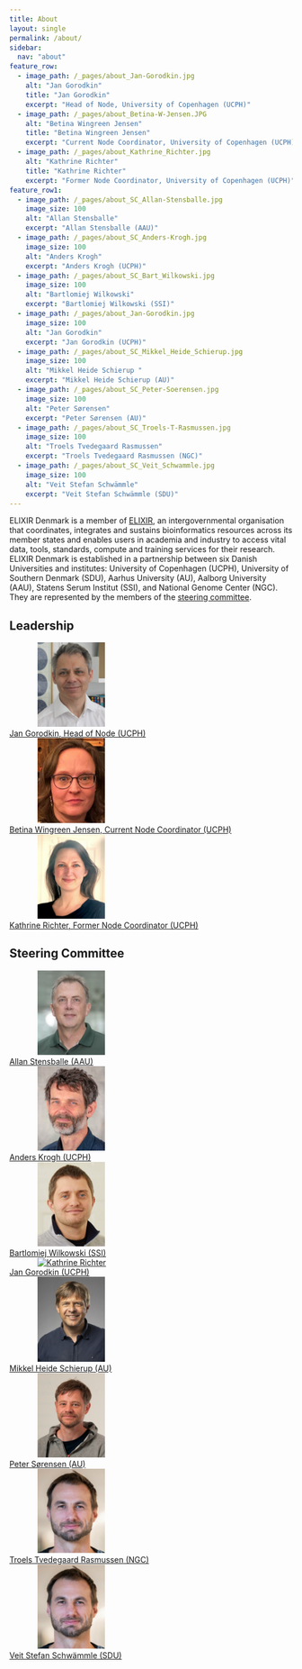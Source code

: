 ```yaml
---
title: About
layout: single
permalink: /about/
sidebar:
  nav: "about"
feature_row:
  - image_path: /_pages/about_Jan-Gorodkin.jpg
    alt: "Jan Gorodkin"
    title: "Jan Gorodkin"
    excerpt: "Head of Node, University of Copenhagen (UCPH)"
  - image_path: /_pages/about_Betina-W-Jensen.JPG
    alt: "Betina Wingreen Jensen"
    title: "Betina Wingreen Jensen"
    excerpt: "Current Node Coordinator, University of Copenhagen (UCPH)"
  - image_path: /_pages/about_Kathrine_Richter.jpg
    alt: "Kathrine Richter"
    title: "Kathrine Richter"
    excerpt: "Former Node Coordinator, University of Copenhagen (UCPH)"
feature_row1:
  - image_path: /_pages/about_SC_Allan-Stensballe.jpg
    image_size: 100
    alt: "Allan Stensballe"
    excerpt: "Allan Stensballe (AAU)"
  - image_path: /_pages/about_SC_Anders-Krogh.jpg
    image_size: 100
    alt: "Anders Krogh"
    excerpt: "Anders Krogh (UCPH)"
  - image_path: /_pages/about_SC_Bart_Wilkowski.jpg
    image_size: 100
    alt: "Bartlomiej Wilkowski"
    excerpt: "Bartlomiej Wilkowski (SSI)"
  - image_path: /_pages/about_Jan-Gorodkin.jpg
    image_size: 100
    alt: "Jan Gorodkin"
    excerpt: "Jan Gorodkin (UCPH)"
  - image_path: /_pages/about_SC_Mikkel_Heide_Schierup.jpg
    image_size: 100
    alt: "Mikkel Heide Schierup "
    excerpt: "Mikkel Heide Schierup (AU)"
  - image_path: /_pages/about_SC_Peter-Soerensen.jpg
    image_size: 100
    alt: "Peter Sørensen"
    excerpt: "Peter Sørensen (AU)"
  - image_path: /_pages/about_SC_Troels-T-Rasmussen.jpg
    image_size: 100
    alt: "Troels Tvedegaard Rasmussen"
    excerpt: "Troels Tvedegaard Rasmussen (NGC)"
  - image_path: /_pages/about_SC_Veit_Schwammle.jpg
    image_size: 100
    alt: "Veit Stefan Schwämmle"
    excerpt: "Veit Stefan Schwämmle (SDU)"
---
```


ELIXIR Denmark is a member of [ELIXIR](https://elixir-europe.org/), an intergovernmental organisation that coordinates, integrates and sustains bioinformatics resources across its member states and enables users in academia and industry to access vital data, tools, standards, compute and training services for their research. ELIXIR Denmark is established in a partnership between six Danish Universities and institutes: University of Copenhagen (UCPH), University of Southern Denmark (SDU), Aarhus University (AU), Aalborg University (AAU), Statens Serum Institut (SSI), and National Genome Center (NGC). They are represented by the members of the [steering committee](/about/#steering-committee). 

## Leadership

<div id="images">
    <a href="">
        <img alt="Jan Gorodkin" src="/_pages/about_Jan-Gorodkin.jpg" width="120" hspace="50" />
        <div class="caption" width="90">Jan Gorodkin, Head of Node (UCPH)</div>
    </a>
    <a href="">
        <img alt="Betina Wingreen Jensen" src="/_pages/about_Betina-W-Jensen.jpg" width="120" hspace="50" />
        <div class="caption" width="90">Betina Wingreen Jensen, Current Node Coordinator (UCPH)</div>
    </a>
    <a href="">
        <img alt="Kathrine Richter" src="/_pages/about_Kathrine_Richter.jpg" width="120" hspace="50" />
        <div class="caption" width="90">Kathrine Richter, Former Node Coordinator (UCPH)</div>
    </a>
</div>

## Steering Committee

<div id="images">
    <a href="">
        <img alt="Jan Gorodkin" src="/_pages/about_SC_Allan-Stensballe.jpg" width="120" hspace="50" />
        <div class="caption" width="90">Allan Stensballe (AAU)</div>
    </a>
    <a href="">
        <img alt="Betina Wingreen Jensen" src="/_pages/about_SC_Anders-Krogh.jpg" width="120" hspace="50" />
        <div class="caption" width="90">Anders Krogh (UCPH)</div>
    </a>
    <a href="">
        <img alt="Kathrine Richter" src="/_pages/about_SC_Bart_Wilkowski.jpg" width="120" hspace="50" />
        <div class="caption" width="90">Bartlomiej Wilkowski (SSI)</div>
    </a>
    <a href="">
        <img alt="Kathrine Richter" src="/_pages/about_Jan-Gorodkin.jpg.jpg" width="120" hspace="50" />
        <div class="caption" width="90">Jan Gorodkin (UCPH)</div>
    </a>
    <a href="">
        <img alt="Kathrine Richter" src="/_pages/about_SC_Mikkel_Heide_Schierup.jpg" width="120" hspace="50" />
        <div class="caption" width="90">Mikkel Heide Schierup (AU)</div>
    </a>
    <a href="">
        <img alt="Kathrine Richter" src="/_pages/about_SC_Peter-Soerensen.jpg" width="120" hspace="50" />
        <div class="caption" width="90">Peter Sørensen (AU)</div>
    </a>
    <a href="">
        <img alt="Kathrine Richter" src="/_pages/about_SC_Veit_Schwammle.jpg" width="120" hspace="50" />
        <div class="caption" width="90">Troels Tvedegaard Rasmussen (NGC)</div>
    </a>
    <a href="">
        <img alt="Kathrine Richter" src="/_pages/about_SC_Veit_Schwammle.jpg" width="120" hspace="50" />
        <div class="caption" width="90">Veit Stefan Schwämmle (SDU)</div>
    </a>
</div>
